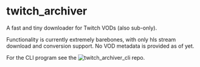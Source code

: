 # twitch_archiver

A fast and tiny downloader for Twitch VODs (also sub-only).

Functionality is currently extremely barebones, with only hls stream download and conversion support. No VOD metadata is provided as of yet.

For the CLI program see the ![twitch_archiver_cli repo.](https://github.com/F0903/twitch_archiver_cli)
